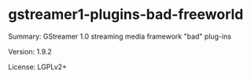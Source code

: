 #           gstreamer1-plugins-bad-freeworld
 
Summary:        GStreamer 1.0 streaming media framework "bad" plug-ins
 
Version:        1.9.2
 
License:        LGPLv2+
 
